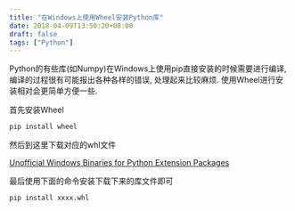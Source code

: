 ```yaml
---
title: "在Windows上使用Wheel安装Python库"
date: 2018-04-09T13:50:20+08:00
draft: false
tags: ["Python"]
---
```


Python的有些库(如Numpy)在Windows上使用pip直接安装的时候需要进行编译, 编译的过程很有可能报出各种各样的错误, 处理起来比较麻烦. 使用Wheel进行安装相对会更简单方便一些.

<!--more-->

首先安装Wheel

```cmd
pip install wheel
```

然后到这里下载对应的whl文件

[Unofficial Windows Binaries for Python Extension Packages](https://www.lfd.uci.edu/~gohlke/pythonlibs/#numpy)

最后使用下面的命令安装下载下来的库文件即可

```cmd
pip install xxxx.whl
```
